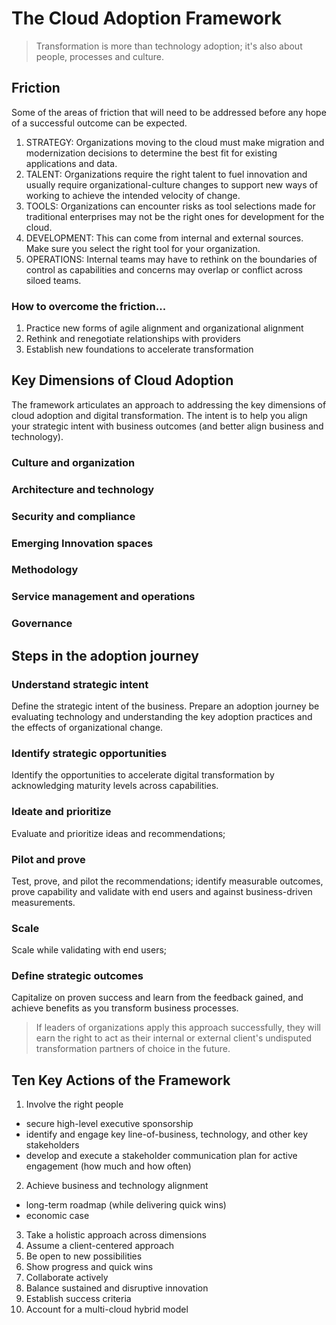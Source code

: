 # The Cloud Adoption Framework
> Transformation is more than technology adoption; it's also about people, processes and culture.

##  Friction
Some of the areas of friction that will need to be addressed before any hope of a successful outcome can be expected.
1. STRATEGY: Organizations moving to the cloud must make migration and modernization decisions to determine the best fit for existing applications and data.
2. TALENT: Organizations require the right talent to fuel innovation and usually require organizational-culture changes to support new ways of working to achieve the intended velocity of change.
3. TOOLS: Organizations can encounter risks as tool selections made for traditional enterprises may not be the right ones for development for the cloud.
4. DEVELOPMENT: This can come from internal and external sources. Make sure you select the right tool for your organization.
5. OPERATIONS: Internal teams may have to rethink on the boundaries of control as capabilities and concerns may overlap or conflict across siloed teams.

### How to overcome the friction...
1. Practice new forms of agile alignment and organizational alignment
2. Rethink and renegotiate relationships with providers
3. Establish new foundations to accelerate transformation

## Key Dimensions of Cloud Adoption
The framework articulates an approach to addressing the key dimensions of cloud adoption and digital transformation. The intent is to help you align your strategic intent with business outcomes (and better align business and technology).

### Culture and organization
### Architecture and technology
### Security and compliance
### Emerging Innovation spaces
### Methodology
### Service management and operations
### Governance

## Steps in the adoption journey
### Understand strategic intent
Define the strategic intent of the business. Prepare an adoption journey be evaluating technology and understanding the key adoption practices and the effects of organizational change.
### Identify strategic opportunities
Identify the opportunities to accelerate digital transformation by acknowledging maturity levels across capabilities.
### Ideate and prioritize
Evaluate and prioritize ideas and recommendations;
### Pilot and prove
Test, prove, and pilot the recommendations; identify measurable outcomes, prove capability and validate with end users and against business-driven measurements.
### Scale
Scale while validating with end users; 
### Define strategic outcomes
Capitalize on proven success and learn from the feedback gained, and achieve benefits as you transform business processes.

> If leaders of organizations apply this approach successfully, they will earn the right to act as their internal or external client's undisputed transformation partners of choice in the future.

## Ten Key Actions of the Framework

1. Involve the right people
- secure high-level executive sponsorship
- identify and engage key line-of-business, technology, and other key stakeholders
- develop and execute a stakeholder communication plan for active engagement (how much and how often)
2. Achieve business and technology alignment
- long-term roadmap (while delivering quick wins)
- economic case
3. Take a holistic approach across dimensions
4. Assume a client-centered approach
5. Be open to new possibilities
6. Show progress and quick wins
7. Collaborate actively
8. Balance sustained and disruptive innovation
9. Establish success criteria
10. Account for a multi-cloud hybrid model
 
<!--stackedit_data:
eyJoaXN0b3J5IjpbLTE2NDYxNzA4MTYsMTc3MDgzNTkxNywtMT
MyODc4NjkwMywxODE3NDc3ODU5LC0xNDAxODg3NTczLC0xMTQy
MjY2NTI1XX0=
-->